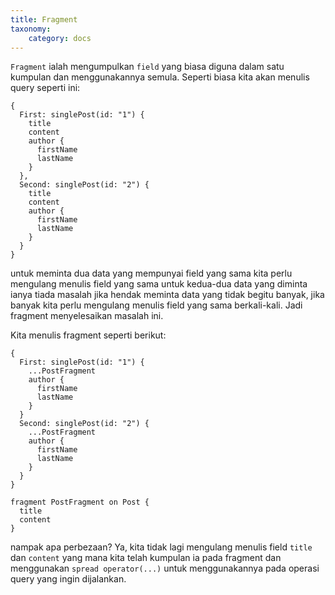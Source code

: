 ```yaml
---
title: Fragment
taxonomy:
    category: docs
---
```


```Fragment``` ialah mengumpulkan ```field``` yang biasa diguna dalam satu kumpulan dan menggunakannya semula. Seperti biasa kita akan menulis query seperti ini:

```
{
  First: singlePost(id: "1") {
    title
    content
    author {
      firstName
      lastName
    }
  },
  Second: singlePost(id: "2") {
    title
    content
    author {
      firstName
      lastName
    }
  }
}
```
untuk meminta dua data yang mempunyai field yang sama kita perlu mengulang menulis field yang sama untuk kedua-dua data yang diminta ianya tiada masalah jika hendak meminta data yang tidak begitu banyak, jika banyak kita perlu mengulang menulis field yang sama berkali-kali. Jadi fragment menyelesaikan masalah ini.

Kita menulis fragment seperti berikut:
```
{
  First: singlePost(id: "1") {
    ...PostFragment
    author {
      firstName
      lastName
    }
  }
  Second: singlePost(id: "2") {
    ...PostFragment
    author {
      firstName
      lastName
    }
  }
}

fragment PostFragment on Post {
  title
  content
}
```

nampak apa perbezaan? Ya, kita tidak lagi mengulang menulis field ```title``` dan ```content``` yang mana kita telah kumpulan ia pada fragment dan menggunakan ```spread operator(...)``` untuk menggunakannya pada operasi query yang ingin dijalankan.

